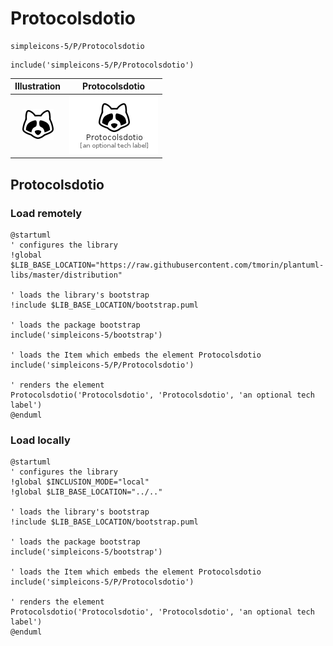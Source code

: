 # Protocolsdotio


```text
simpleicons-5/P/Protocolsdotio
```

```text
include('simpleicons-5/P/Protocolsdotio')
```



| Illustration | Protocolsdotio |
| :---: | :---: |
| ![illustration for Illustration](../../simpleicons-5/P/Protocolsdotio.png) | ![illustration for Protocolsdotio](../../simpleicons-5/P/Protocolsdotio.Local.png) |




## Protocolsdotio

### Load remotely
```plantuml
@startuml
' configures the library
!global $LIB_BASE_LOCATION="https://raw.githubusercontent.com/tmorin/plantuml-libs/master/distribution"

' loads the library's bootstrap
!include $LIB_BASE_LOCATION/bootstrap.puml

' loads the package bootstrap
include('simpleicons-5/bootstrap')

' loads the Item which embeds the element Protocolsdotio
include('simpleicons-5/P/Protocolsdotio')

' renders the element
Protocolsdotio('Protocolsdotio', 'Protocolsdotio', 'an optional tech label')
@enduml
```

### Load locally
```plantuml
@startuml
' configures the library
!global $INCLUSION_MODE="local"
!global $LIB_BASE_LOCATION="../.."

' loads the library's bootstrap
!include $LIB_BASE_LOCATION/bootstrap.puml

' loads the package bootstrap
include('simpleicons-5/bootstrap')

' loads the Item which embeds the element Protocolsdotio
include('simpleicons-5/P/Protocolsdotio')

' renders the element
Protocolsdotio('Protocolsdotio', 'Protocolsdotio', 'an optional tech label')
@enduml
```

